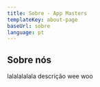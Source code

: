 ```yaml
---
title: Sobre - App Masters
templateKey: about-page
baseUrl: sobre
language: pt
---
```

## Sobre nós

lalalalalala
descrição
wee woo
